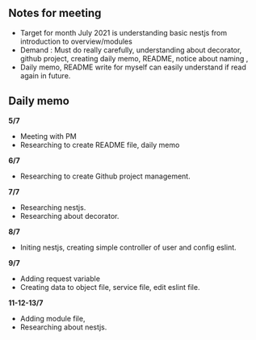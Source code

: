 ## **Notes for meeting**

 - Target for month July 2021  is understanding basic nestjs from introduction to overview/modules
- Demand : Must do really carefully, understanding about decorator, github project, creating daily memo, README, notice about naming ,
- Daily memo, README write for myself can easily understand if  read again in future.

## **Daily memo**

**5/7**
- Meeting with PM
- Researching to create README file, daily memo

**6/7**
- Researching to create Github project management. 

**7/7**
- Researching nestjs.
- Researching about decorator.

**8/7**
- Initing nestjs, creating simple controller of user and config eslint. 

**9/7**
- Adding request variable
- Creating data to object file, service file, edit eslint file.

**11-12-13/7**
- Adding module file,
- Researching about nestjs.

